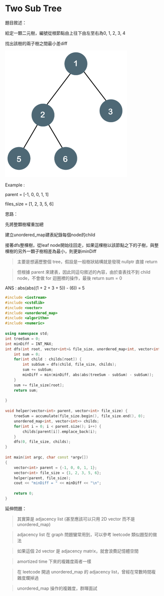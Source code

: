 # Two Sub Tree

題目敘述：

給定一顆二元樹，編號從根節點由上往下由左至右為0, 1, 2, 3, 4

找出該樹的兩子樹之間最小差diff

![binary-tree.png](twoSubTree/binary-tree.png)

Example : 

parent = [-1, 0, 0, 1, 1]

files_size = [1, 2, 3, 5, 6]

思路：

先將整顆樹權重加總

建立unordered_map建表紀錄每個node的child

接著dfs整棵樹，從leaf node開始往回走，如果這棵樹以該節點之下的子樹，與整棵樹的另外一顆子樹相差為最小，則更新minDiff

> 主要是想遍歷整個 tree，假設是一般樹狀結構就是發現 nullptr 直接 return
> 

> 但根據 parent 來建表，因此同這句敘述的內容，由於查表找不到 child node，不會做 for 迴圈裡的操作，最後 return sum = 0
> 

ANS : abs(abs((1 + 2 + 3 + 5)) - (6)) = 5

```cpp
#include <iostream>
#include <cstdlib>
#include <vector>
#include <unordered_map>
#include <algorithm>
#include <numeric>

using namespace std;
int treeSum = 0;
int minDiff = INT_MAX;
int dfs(int root, vector<int>& file_size, unordered_map<int, vector<int>> childs) {
	int sum = 0;
	for(int child : childs[root]) {
		int subSum = dfs(child, file_size, childs);
		sum += subSum;
		minDiff = min(minDiff, abs(abs(treeSum - subSum) - subSum));
	}
	sum += file_size[root];
	return sum;

}

void helper(vector<int> parent, vector<int> file_size) {
	treeSum = accumulate(file_size.begin(), file_size.end(), 0);
	unordered_map<int, vector<int>> childs;
	for(int i = 0; i < parent.size(); i++) {
		childs[parent[i]].emplace_back(i);
	}
	dfs(0, file_size, childs);
}

int main(int argc, char const *argv[])
{
	vector<int> parent = {-1, 0, 0, 1, 1};
	vector<int> file_size = {1, 2, 3, 5, 6};
	helper(parent, file_size);
	cout << "minDiff = " << minDiff << "\n";

	return 0;
}
```

延伸問題：

> 其實算是 adjacency list (甚至應該可以只用 2D vector 而不是 unordered_map)
> 

> adjacency list 在 graph 問題蠻常用到，可以參考 leetcode 類似題型的做法
> 

> 如果這個 2d vector 是 adjacency matrix，就會浪費記憶體空間
> 

> amortized time 下來的複雜度兩者一樣
> 

> 在 leetcode 開過 unordered_map 的 adjacency list，曾經在常數時間複雜度爛掉過
> 

> unordered_map 操作的複雜度，群暉面試
>
